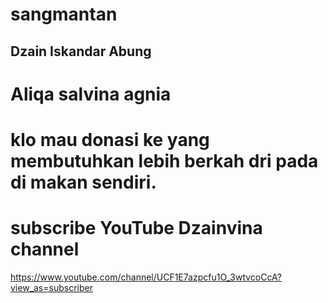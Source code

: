# sangmantan
## Dzain Iskandar Abung
# Aliqa salvina agnia
# klo mau donasi ke yang membutuhkan lebih berkah dri pada di makan sendiri.
# subscribe YouTube Dzainvina channel
https://www.youtube.com/channel/UCF1E7azpcfu1O_3wtvcoCcA?view_as=subscriber
